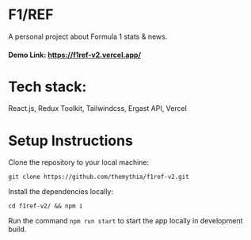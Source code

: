 # F1/REF

A personal project about Formula 1 stats & news.

#### Demo Link: https://f1ref-v2.vercel.app/

# Tech stack:

React.js, Redux Toolkit, Tailwindcss, Ergast API, Vercel

# Setup Instructions

Clone the repository to your local machine:

`git clone https://github.com/themythia/f1ref-v2.git`

Install the dependencies locally:

`cd f1ref-v2/ && npm i`

Run the command `npm run start` to start the app locally in development build.
